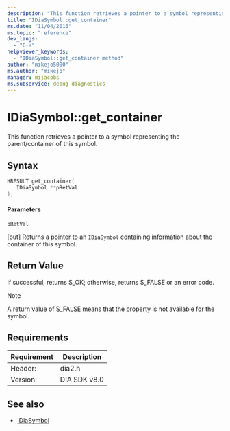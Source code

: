 ```yaml
---
description: "This function retrieves a pointer to a symbol representing the parent/container of this symbol."
title: "IDiaSymbol::get_container"
ms.date: "11/04/2016"
ms.topic: "reference"
dev_langs:
  - "C++"
helpviewer_keywords:
  - "IDiaSymbol::get_container method"
author: "mikejo5000"
ms.author: "mikejo"
manager: mijacobs
ms.subservice: debug-diagnostics
---
```

# IDiaSymbol::get_container

This function retrieves a pointer to a symbol representing the parent/container of this symbol.

## Syntax

```C++
HRESULT get_container(
   IDiaSymbol **pRetVal
);
```

#### Parameters
 `pRetVal`

[out] Returns a pointer to an `IDiaSymbol` containing information about the container of this symbol.

## Return Value
 If successful, returns S_OK; otherwise, returns S_FALSE or an error code.

> [!NOTE]
> A return value of S_FALSE means that the property is not available for the symbol.

## Requirements

|Requirement|Description|
|-----------------|-----------------|
|Header:|dia2.h|
|Version:|DIA SDK v8.0|

## See also
- [IDiaSymbol](../../debugger/debug-interface-access/idiasymbol.md)
